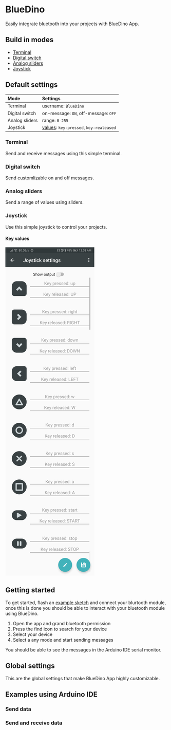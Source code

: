 # BlueDino
Easily integrate bluetooth into your projects with BlueDino App.
## Build in modes
- [Terminal](#terminal)
- [Digital switch](#digital-switch)
- [Analog sliders](#analog-sliders)
- [Joystick](#joystick)
## Default settings
|Mode|Settings|
|:-|:-|
|Terminal|username: `BlueDino`|
|Digital switch|on-message: `ON`, off-message: `OFF`|
|Analog sliders|range: `0-255`|
|Joystick|[values](#key-values): `key-pressed`, `key-realeased` |
### Terminal
Send and receive messages using this simple terminal.
### Digital switch
Send customlizable on and off messages.
### Analog sliders
Send a range of values using sliders.
### Joystick
Use this simple joystick to control your projects.
#### Key values
![joystick-settings](.src/screenshots/settings-joystick.jpg)
## Getting started
To get started, flash an [example sketch](#examples-using-arduino) and connect your blurtooth module, once this is done you should be able to interact with your bluetooth module using BlueDino.
1. Open the app and grand bluetooth permission
2. Press the find icon to search for your device
3. Select your device
4. Select a any mode and start sending messages

You should be able to see the messages in the Arduino IDE serial monitor.
## Global settings
This are the global settings that make BlueDino App highly customizable.
## Examples using Arduino IDE
### Send data
### Send and receive data
